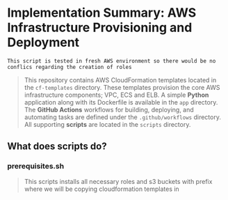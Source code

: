 # Implementation Summary: AWS Infrastructure Provisioning and Deployment

`This script is tested in fresh AWS environment so there would be no conflics regarding the creation of roles`

>This repository contains AWS CloudFormation templates located in the `cf-templates` directory.
These templates provision the core AWS infrastructure components; VPC, ECS and ELB. A simple **Python** application along with its Dockerfile is available in the `app` directory. The **GitHub Actions** workflows for building, deploying, and automating tasks are defined under the `.github/workflows` directory. All supporting **scripts** are located in the `scripts` directory.
>

## What does scripts do?

### prerequisites.sh
> This scripts installs all necessary roles and s3 buckets with prefix where we will be copying cloudformation templates in